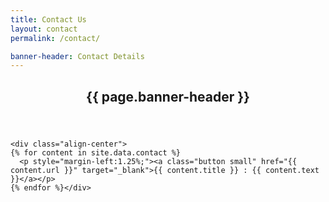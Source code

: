 ```yaml
---
title: Contact Us
layout: contact
permalink: /contact/

banner-header: Contact Details
---
```


<section id="main" class="wrapper">
  <div class="inner">
    <header class="align-center">
      <h2>{{ page.banner-header }}</h2>
    </header>

    <div class="align-center">
    {% for content in site.data.contact %}
      <p style="margin-left:1.25%;"><a class="button small" href="{{ content.url }}" target="_blank">{{ content.title }} : {{ content.text }}</a></p>
    {% endfor %}</div>
  </div>
</section>
